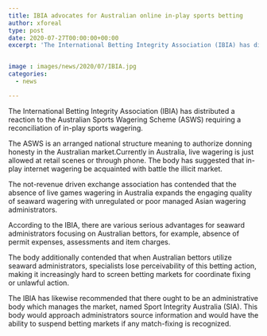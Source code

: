 ```yaml
---
title: IBIA advocates for Australian online in-play sports betting
author: xforeal 
type: post
date: 2020-07-27T00:00:00+00:00
excerpt: 'The International Betting Integrity Association (IBIA) has distributed a reaction to the Australian Sports Wagering Scheme (ASWS) requiring a mix of in-play sports betting '


image : images/news/2020/07/IBIA.jpg
categories:
  - news

---
```

The International Betting Integrity Association (IBIA) has distributed a reaction to the Australian Sports Wagering Scheme (ASWS) requiring a reconciliation of in-play sports wagering. 

The ASWS is an arranged national structure meaning to authorize donning honesty in the Australian market.Currently in Australia, live wagering is just allowed at retail scenes or through phone. The body has suggested that in-play internet wagering be acquainted with battle the illicit market. 

The not-revenue driven exchange association has contended that the absence of live games wagering in Australia expands the engaging quality of seaward wagering with unregulated or poor managed Asian wagering administrators. 

According to the IBIA, there are various serious advantages for seaward administrators focusing on Australian bettors, for example, absence of permit expenses, assessments and item charges. 

The body additionally contended that when Australian bettors utilize seaward administrators, specialists lose perceivability of this betting action, making it increasingly hard to screen betting markets for coordinate fixing or unlawful action. 

The IBIA has likewise recommended that there ought to be an administrative body which manages the market, named Sport Integrity Australia (SIA). This body would approach administrators source information and would have the ability to suspend betting markets if any match-fixing is recognized.